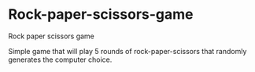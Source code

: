 # Rock-paper-scissors-game
Rock paper scissors game

Simple game that will play 5 rounds of rock-paper-scissors that randomly generates the computer choice.
